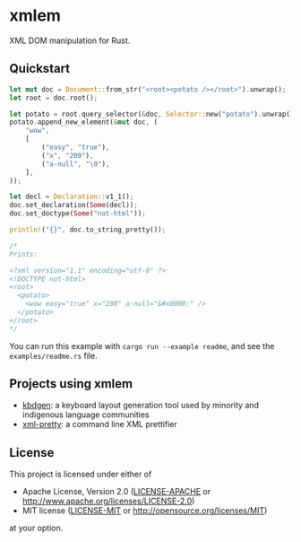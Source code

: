 # xmlem

XML DOM manipulation for Rust.

## Quickstart

```rust
let mut doc = Document::from_str("<root><potato /></root>").unwrap();
let root = doc.root();

let potato = root.query_selector(&doc, Selector::new("potato").unwrap()).unwrap();
potato.append_new_element(&mut doc, (
    "wow",
    [
        ("easy", "true"),
        ("x", "200"),
        ("a-null", "\0"),
    ],
));

let decl = Declaration::v1_1();
doc.set_declaration(Some(decl));
doc.set_doctype(Some("not-html"));

println!("{}", doc.to_string_pretty());

/*
Prints:

<?xml version="1.1" encoding="utf-8" ?>
<!DOCTYPE not-html>
<root>
  <potato>
    <wow easy="true" x="200" a-null="&#x0000;" />
  </potato>
</root>
*/
```

You can run this example with `cargo run --example readme`, and see the `examples/readme.rs` file.

## Projects using xmlem

- [kbdgen](https://github.com/divvun/kbdgen): a keyboard layout generation tool used by minority and indigenous language communities
- [xml-pretty](https://github.com/xmlem/xml-pretty): a command line XML prettifier

## License

This project is licensed under either of

- Apache License, Version 2.0 ([LICENSE-APACHE](LICENSE-APACHE) or http://www.apache.org/licenses/LICENSE-2.0)
- MIT license ([LICENSE-MIT](LICENSE-MIT) or http://opensource.org/licenses/MIT)

at your option.

